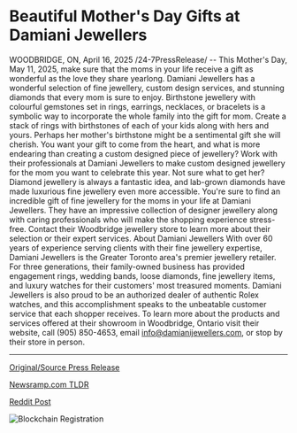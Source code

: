 # Beautiful Mother's Day Gifts at Damiani Jewellers

WOODBRIDGE, ON, April 16, 2025 /24-7PressRelease/ -- This Mother's Day, May 11, 2025, make sure that the moms in your life receive a gift as wonderful as the love they share yearlong. Damiani Jewellers has a wonderful selection of fine jewellery, custom design services, and stunning diamonds that every mom is sure to enjoy.   Birthstone jewellery with colourful gemstones set in rings, earrings, necklaces, or bracelets is a symbolic way to incorporate the whole family into the gift for mom. Create a stack of rings with birthstones of each of your kids along with hers and yours. Perhaps her mother's birthstone might be a sentimental gift she will cherish.   You want your gift to come from the heart, and what is more endearing than creating a custom designed piece of jewellery? Work with their professionals at Damiani Jewellers to make custom designed jewellery for the mom you want to celebrate this year. Not sure what to get her? Diamond jewellery is always a fantastic idea, and lab-grown diamonds have made luxurious fine jewellery even more accessible.  You're sure to find an incredible gift of fine jewellery for the moms in your life at Damiani Jewellers. They have an impressive collection of designer jewellery along with caring professionals who will make the shopping experience stress-free. Contact their Woodbridge jewellery store to learn more about their selection or their expert services.  About Damiani Jewellers  With over 60 years of experience serving clients with their fine jewellery expertise, Damiani Jewellers is the Greater Toronto area's premier jewellery retailer. For three generations, their family-owned business has provided engagement rings, wedding bands, loose diamonds, fine jewellery items, and luxury watches for their customers' most treasured moments. Damiani Jewellers is also proud to be an authorized dealer of authentic Rolex watches, and this accomplishment speaks to the unbeatable customer service that each shopper receives. To learn more about the products and services offered at their showroom in Woodbridge, Ontario visit their website, call (905) 850-4653, email info@damianijewellers.com, or stop by their store in person. 

---

[Original/Source Press Release](https://www.24-7pressrelease.com/press-release/521853/beautiful-mothers-day-gifts-at-damiani-jewellers)
                    

[Newsramp.com TLDR](https://newsramp.com/curated-news/celebrate-mother-s-day-with-fine-jewellery-from-damiani-jewellers/58f2c77a06f53cb7f105281baf2970aa) 

 



[Reddit Post](https://www.reddit.com/r/Lifestyle_Culture/comments/1k0ehkv/celebrate_mothers_day_with_fine_jewellery_from/) 



![Blockchain Registration](https://cdn.newsramp.app/24-7PressRelease/qrcode/254/16/pavevH9f.webp)